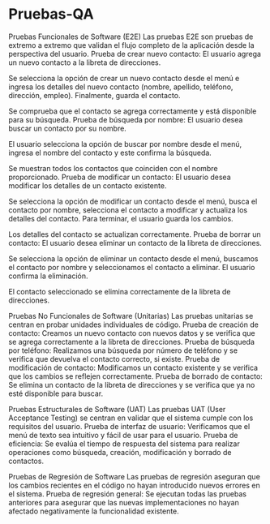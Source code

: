 # Pruebas-QA
Pruebas Funcionales de Software (E2E)
Las pruebas E2E son pruebas de extremo a extremo que validan el flujo completo de la aplicación desde la perspectiva del usuario.
Prueba de crear nuevo contacto:
El usuario agrega un nuevo contacto a la libreta de direcciones.

Se selecciona la opción de crear un nuevo contacto desde el menú e ingresa los detalles del nuevo contacto (nombre, apellido, teléfono, dirección, empleo).
Finalmente, guarda el contacto.

Se comprueba que el contacto se agrega correctamente y está disponible para su búsqueda.
Prueba de búsqueda por nombre:
El usuario desea buscar un contacto por su nombre.

El usuario selecciona la opción de buscar por nombre desde el menú, ingresa el nombre del contacto y este confirma la búsqueda.

Se muestran todos los contactos que coinciden con el nombre proporcionado.
Prueba de modificar un contacto:
El usuario desea modificar los detalles de un contacto existente.

Se selecciona la opción de modificar un contacto desde el menú, busca el contacto por nombre, selecciona el contacto a modificar y actualiza los detalles del contacto.
Para terminar, el usuario guarda los cambios.

Los detalles del contacto se actualizan correctamente.
Prueba de borrar un contacto:
El usuario desea eliminar un contacto de la libreta de direcciones.

Se selecciona la opción de eliminar un contacto desde el menú, buscamos el contacto por nombre y seleccionamos el contacto a eliminar.
El usuario confirma la eliminación.

El contacto seleccionado se elimina correctamente de la libreta de direcciones.

Pruebas No Funcionales de Software (Unitarias)
Las pruebas unitarias se centran en probar unidades individuales de código.
Prueba de creación de contacto:
Creamos un nuevo contacto con nuevos datos y se verifica que se agrega correctamente a la libreta de direcciones.
Prueba de búsqueda por teléfono:
Realizamos una búsqueda por número de teléfono y se verifica que devuelva el contacto correcto, si existe.
Prueba de modificación de contacto:
Modificamos un contacto existente y se verifica que los cambios se reflejen correctamente.
Prueba de borrado de contacto:
Se elimina un contacto de la libreta de direcciones y se verifica que ya no esté disponible para buscar.



Pruebas Estructurales de Software (UAT)
Las pruebas UAT (User Acceptance Testing) se centran en validar que el sistema cumple con los requisitos del usuario.
Prueba de interfaz de usuario:
Verificamos que el menú de texto sea intuitivo y fácil de usar para el usuario.
Prueba de eficiencia:
Se evalúa el tiempo de respuesta del sistema para realizar operaciones como búsqueda, creación, modificación y borrado de contactos.

Pruebas de Regresión de Software
Las pruebas de regresión aseguran que los cambios recientes en el código no hayan introducido nuevos errores en el sistema.
Prueba de regresión general:
Se ejecutan todas las pruebas anteriores para asegurar que las nuevas implementaciones no hayan afectado negativamente la funcionalidad existente.
